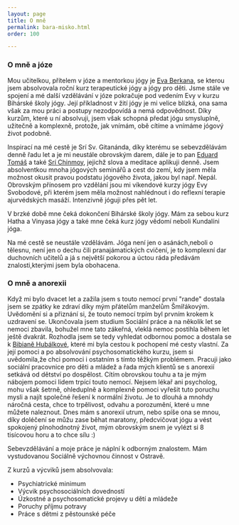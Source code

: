 ```yaml
---
layout: page
title: O mně
permalink: bara-misko.html
order: 100

---
```

### O mně a józe

Mou  učitelkou, přítelem v józe a mentorkou jógy je [Eva Berkana](http://www.yoga-berkana.cz/), se kterou jsem absolvovala roční kurz terapeutické jógy a jógy pro děti. Jsme stále ve spojení a mé další vzdělávání v józe pokračuje pod vedením Evy v kurzu Bihárské školy jógy.  Její příkladnost v žití jógy je mi velice blízká, ona sama však za mou práci a postupy nezodpovídá a nemá odpovědnost. Díky kurzům, které u ní absolvuji,  jsem však schopná předat jógu smysluplně, užitečně a komplexně, protože, jak vnímám, obě cítíme a vnímáme jógový život podobně.

Inspirací na mé cestě je Srí Sv. Gitanánda, díky kterému se sebevzdělávám denně řadu let a je mi neustále obrovským darem, dále je to pan [Eduard Tomáš](https://cs.wikipedia.org/wiki/Eduard_Tom%C3%A1%C5%A1) a také [Srí Chinmoy](https://cs.wikipedia.org/wiki/%C5%A0r%C3%AD_%C4%8Cinmoj), jejichž slova a meditace aplikuji denně. Jsem absolventkou mnoha jógových seminářů a cest do zemí, kdy jsem měla možnost okusit pravou podstatu jógového života, jakou byl např. Nepál. Obrovským přínosem pro vzdělání jsou mi víkendové kurzy jógy Evy Svobodové, při kterém jsem měla možnost nahlédnout i do reflexní terapie ajurvédských masáží. Intenzivně jóguji přes pět let.

V brzké době mne čeká dokončení Bihárské školy jógy. Mám za sebou kurz Hatha a Vinyasa jógy a také mne čeká kurz jógy vědomí neboli Kundalíni jóga.

Na mé cestě se neustále vzdělávám. Jóga není jen o asánách,neboli o tělesnu, není jen o dechu čili pranajámatických cvičení, je to komplexní dar duchovních učitelů a já s největší pokorou a úctou ráda předávám znalosti,kterými jsem byla obohacena.

### O mně a anorexii

Když mi bylo dvacet let a zažila jsem s touto nemocí první "rande" dostala jsem se zpátky ke zdraví díky
mým přátelům manželům Šmířákovým. Uvědomění si a přiznání si, že touto nemocí trpím byl prvním
krokem k uzdravení se. Ukončovala jsem studium Sociální práce a na několik let se nemoci zbavila,
bohužel mne tato zákeřná, vleklá nemoc postihla během let ještě dvakrát. Rozhodla jsem se tedy vyhledat
odbornou pomoc a dostala se k [Bibianě Hubálkové](https://www.bibihubalkova.cz), které mi byla cestou k pochopení mé cesty vlastní. Za její pomoci a po absolvování psychosomatického kurzu, jsem si uvědomila,že chci pomoci i ostatním s
tímto těžkým problémem. Pracuji jako sociální pracovnice pro děti a mládež a řada mých klientů se s
anorexií setkává od dětství po dospělost. Cítím obrovskou touhu a ta je mým nábojem pomoci lidem
trpící touto nemocí. Nejsem lékař ani psycholog, mohu však šetrně, ohleduplně a komplexně pomoci
vyřešit tuto poruchu mysli a najít společné řešení k normální životu. Je to dlouhá a mnohdy náročná cesta,
chce to trpělivost, odvahu a porozumění, které u mne můžete naleznout. Dnes mám s anorexií utrum,
nebo spíše ona se mnou, díky doléčení se můžu zase běhat maratony, předcvičovat jógu a vést spokojený
plnohodnotný život, mým obrovským snem je vylézt si 8 tisícovou horu a to chce sílu :)

Sebevzdělávání a moje práce je náplní k odborným znalostem.
Mám vystudovanou Sociálně výchovnou činnost v Ostravě.

Z kurzů a výcviků jsem absolvovala:

* Psychiatrické minimum
* Výcvik psychosociálních dovedností
* Úzkostné a psychosomatické projevy u dětí a mládeže
* Poruchy příjmu potravy
* Práce s dětmi z pěstounské péče